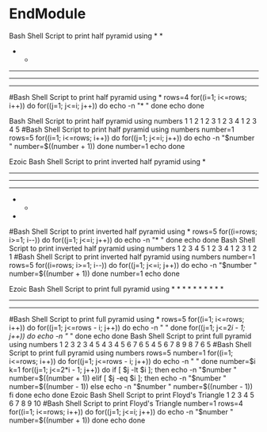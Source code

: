 # EndModule


Bash Shell Script to print half pyramid using *
*
* *
* * *
* * * *
* * * * *
#Bash Shell Script to print half pyramid using *
rows=4
for((i=1; i<=rows; i++))
do
  for((j=1; j<=i; j++))
  do
    echo -n "* "
  done
  echo
done

Bash Shell Script to print half pyramid using numbers
1
1 2
1 2 3
1 2 3 4
1 2 3 4 5
#Bash Shell Script to print half pyramid using numbers
number=1
rows=5
for((i=1; i<=rows; i++))
do
  for((j=1; j<=i; j++))
  do
    echo -n "$number "
    number=$((number + 1))
  done
  number=1
  echo
done

Ezoic
Bash Shell Script to print inverted half pyramid using *
* * * * *
* * * *
* * *
* *
*
#Bash Shell Script to print inverted half pyramid using *
rows=5
for((i=rows; i>=1; i--))
do
  for((j=1; j<=i; j++))
  do
    echo -n "* "
  done
  echo
done
Bash Shell Script to print inverted half pyramid using numbers
1 2 3 4 5
1 2 3 4
1 2 3
1 2
1
#Bash Shell Script to print inverted half pyramid using numbers
number=1
rows=5
for((i=rows; i>=1; i--))
do
  for((j=1; j<=i; j++))
  do
    echo -n "$number "
    number=$((number + 1))
  done
  number=1
  echo
done

Ezoic
Bash Shell Script to print full pyramid using *
        *
      * * *
    * * * * *
  * * * * * * *
* * * * * * * * *
#Bash Shell Script to print full pyramid using *
rows=5
for((i=1; i<=rows; i++))
do
  for((j=1; j<=rows - i; j++))
  do
    echo -n "  "
  done
  for((j=1; j<=2*i - 1; j++))
  do
    echo -n "* "
  done
  echo
done
Bash Shell Script to print full pyramid using numbers
        1
      2 3 2
    3 4 5 4 3
  4 5 6 7 6 5 4
5 6 7 8 9 8 7 6 5
#Bash Shell Script to print full pyramid using numbers
rows=5
number=1
for((i=1; i<=rows; i++))
do
  for((j=1; j<=rows - i; j++))
  do
    echo -n "  "
  done
  number=$i
  k=1
  for((j=1; j<=2*i - 1; j++))
  do
    if [ $j -lt $i ];
    then
      echo -n "$number "
      number=$((number + 1))
    elif [ $j -eq $i ];
    then
      echo -n "$number "
      number=$((number - 1))
    else
      echo -n "$number "
      number=$((number - 1))
    fi
  done
  echo
done
Ezoic
Bash Shell Script to print Floyd's Triangle
1
2 3
4 5 6
7 8 9 10
#Bash Shell Script to print Floyd's Triangle
number=1
rows=4
for((i=1; i<=rows; i++))
do
  for((j=1; j<=i; j++))
  do
    echo -n "$number "
    number=$((number + 1))
  done
  echo
done
